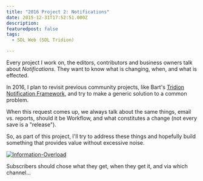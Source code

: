 ```yaml
---
title: "2016 Project 2: Notifications"
date: 2015-12-31T17:52:51.000Z
description: 
featuredpost: false
tags: 
  - SDL Web (SDL Tridion)

---
```


Every project I work on, the editors, contributors and business owners talk about _Notifications_. They want to know what is changing, when, and what is effected.

In 2016, I plan to revisit previous community projects, like Bart's [Tridion Notification Framework](https://github.com/bkoopman/tridion-notification-framework), and try to make a generic solution to a common problem.

When this request comes up, we always talk about the same things, email vs. reports, should it be Workflow, and what constitutes a change (not every save is a "release").

So, as part of this project, I'll try to address these things and hopefully build something that provides value without excessive noise.

[![Information-Overload](http://67.205.159.130/wp-content/uploads/2015/12/Information-Overload.jpg)](http://www.mrgn.co/2015/12/2016-project-2-notifications/information-overload/)

Subscribers should chose what they get, when they get it, and via which channel...
